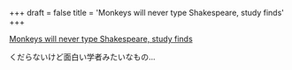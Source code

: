 +++
draft = false
title = 'Monkeys will never type Shakespeare, study finds'
+++

[Monkeys will never type Shakespeare, study finds](https://www.bbc.com/news/articles/c748kmvwyv9o)

くだらないけど面白い学者みたいなもの...
